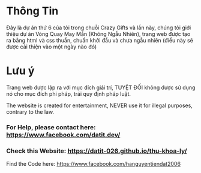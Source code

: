 # Thông Tin
Đây là dự án thứ 6 của tôi trong chuỗi Crazy Gifts và lần này, chúng tôi giới thiệu dự án Vòng Quay May Mắn (Không Ngẫu Nhiên), trang web được tạo ra bằng html và css thuần, chuẩn khởi đầu và chưa ngẫu nhiên (điều này sẽ được cải thiện vào một ngày nào đó)

# Lưu ý
Trang web được lập ra với mục đích giải trí, TUYỆT ĐỐI không được sử dụng nó cho mục đích phi pháp, trái quy định pháp luật.

The website is created for entertainment, NEVER use it for illegal purposes, contrary to the law.

### For Help, please contact here: https://www.facebook.com/datit.dev/

### Check this Website: https://datit-026.github.io/thu-khoa-ly/
Find the Code here: https://www.facebook.com/hanguyentiendat2006
